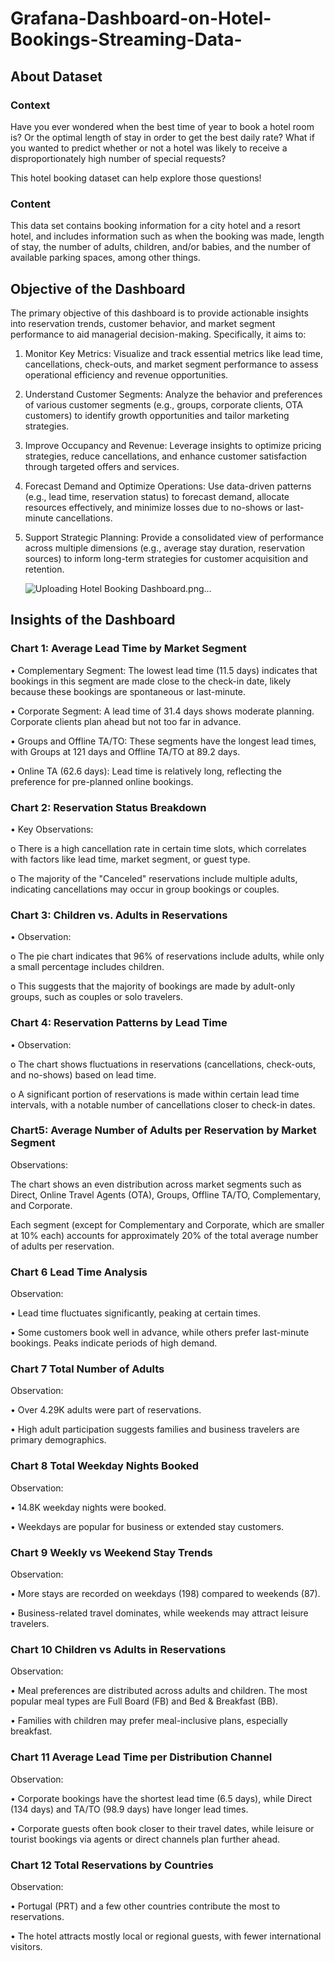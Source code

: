 # Grafana-Dashboard-on-Hotel-Bookings-Streaming-Data-

## About Dataset

### Context
Have you ever wondered when the best time of year to book a hotel room is? Or the optimal length of stay in order to get the best daily rate? What if you wanted to predict whether or not a hotel was likely to receive a disproportionately high number of special requests?

This hotel booking dataset can help explore those questions!

### Content
This data set contains booking information for a city hotel and a resort hotel, and includes information such as when the booking was made, length of stay, the number of adults, children, and/or babies, and the number of available parking spaces, among other things.

## Objective of the Dashboard
The primary objective of this dashboard is to provide actionable insights into reservation trends, customer behavior, and market segment performance to aid managerial decision-making. Specifically, it aims to:

1. Monitor Key Metrics: Visualize and track essential metrics like lead time, cancellations, check-outs, and market segment performance to assess operational efficiency and revenue opportunities.

2. Understand Customer Segments: Analyze the behavior and preferences of various customer segments (e.g., groups, corporate clients, OTA customers) to identify growth opportunities and tailor marketing strategies.

3. Improve Occupancy and Revenue: Leverage insights to optimize pricing strategies, reduce cancellations, and enhance customer satisfaction through targeted offers and services.

4. Forecast Demand and Optimize Operations: Use data-driven patterns (e.g., lead time, reservation status) to forecast demand, allocate resources effectively, and minimize losses due to no-shows or last-minute cancellations.

5. Support Strategic Planning: Provide a consolidated view of performance across multiple dimensions (e.g., average stay duration, reservation sources) to inform long-term strategies for customer acquisition and retention.

   ![Uploading Hotel Booking Dashboard.png…]()


## Insights of the Dashboard

### Chart 1: Average Lead Time by Market Segment

• Complementary Segment: The lowest lead time (11.5 days) indicates that bookings in this segment are made close to the check-in date, likely because these bookings are spontaneous or last-minute.

• Corporate Segment: A lead time of 31.4 days shows moderate planning. Corporate clients plan ahead but not too far in advance.

• Groups and Offline TA/TO: These segments have the longest lead times, with Groups at 121 days and Offline TA/TO at 89.2 days.

• Online TA (62.6 days): Lead time is relatively long, reflecting the preference for pre-planned online bookings.

### Chart 2: Reservation Status Breakdown

• Key Observations:

o There is a high cancellation rate in certain time slots, which correlates with factors like lead time, market segment, or guest type.

o The majority of the "Canceled" reservations include multiple adults, indicating cancellations may occur in group bookings or couples.

### Chart 3: Children vs. Adults in Reservations

• Observation:

o The pie chart indicates that 96% of reservations include adults, while only a small percentage includes children.

o This suggests that the majority of bookings are made by adult-only groups, such as couples or solo travelers.

### Chart 4: Reservation Patterns by Lead Time

• Observation:

o The chart shows fluctuations in reservations (cancellations, check-outs, and no-shows) based on lead time.

o A significant portion of reservations is made within certain lead time intervals, with a notable number of cancellations closer to check-in dates.

### Chart5: Average Number of Adults per Reservation by Market Segment

Observations:

The chart shows an even distribution across market segments such as Direct, Online Travel Agents (OTA), Groups, Offline TA/TO, Complementary, and Corporate.

Each segment (except for Complementary and Corporate, which are smaller at 10% each) accounts for approximately 20% of the total average number of adults per reservation.

### Chart 6 Lead Time Analysis

Observation:

• Lead time fluctuates significantly, peaking at certain times.

• Some customers book well in advance, while others prefer last-minute bookings. Peaks indicate periods of high demand.

### Chart 7 Total Number of Adults

Observation:

• Over 4.29K adults were part of reservations.

• High adult participation suggests families and business travelers are primary demographics.

### Chart 8 Total Weekday Nights Booked

Observation:

• 14.8K weekday nights were booked.

• Weekdays are popular for business or extended stay customers.

### Chart 9 Weekly vs Weekend Stay Trends

Observation:

• More stays are recorded on weekdays (198) compared to weekends (87).

• Business-related travel dominates, while weekends may attract leisure travelers.

### Chart 10 Children vs Adults in Reservations

Observation:

• Meal preferences are distributed across adults and children. The most popular meal types are Full Board (FB) and Bed & Breakfast (BB).

• Families with children may prefer meal-inclusive plans, especially breakfast.

### Chart 11 Average Lead Time per Distribution Channel

Observation:

• Corporate bookings have the shortest lead time (6.5 days), while Direct (134 days) and TA/TO (98.9 days) have longer lead times.

• Corporate guests often book closer to their travel dates, while leisure or tourist bookings via agents or direct channels plan further ahead.

### Chart 12 Total Reservations by Countries

Observation:

• Portugal (PRT) and a few other countries contribute the most to reservations.

• The hotel attracts mostly local or regional guests, with fewer international visitors.
